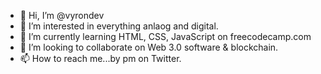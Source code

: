 - 👋 Hi, I’m @vyrondev
- 👀 I’m interested in everything anlaog and digital.
- 🌱 I’m currently learning HTML, CSS, JavaScript on freecodecamp.com
- 💞️ I’m looking to collaborate on Web 3.0 software & blockchain.
- 📫 How to reach me...by pm on Twitter.

<!---
vyrondev/vyrondev is a ✨ special ✨ repository because its `README.md` (this file) appears on your GitHub profile.
You can click the Preview link to take a look at your changes.
--->
